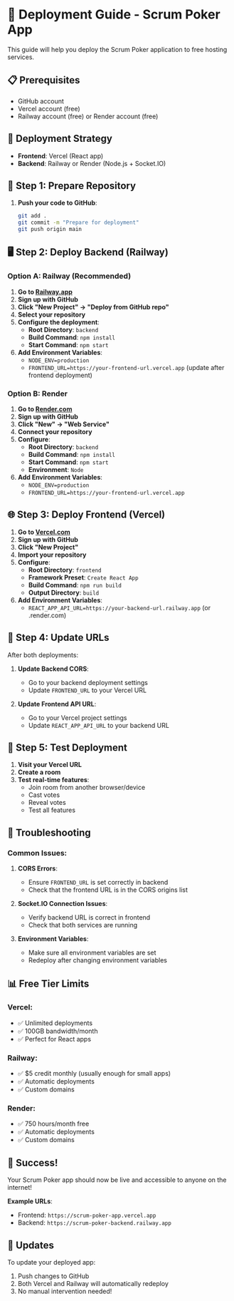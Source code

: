 # 🚀 Deployment Guide - Scrum Poker App

This guide will help you deploy the Scrum Poker application to free hosting services.

## 📋 Prerequisites

- GitHub account
- Vercel account (free)
- Railway account (free) or Render account (free)

## 🎯 Deployment Strategy

- **Frontend**: Vercel (React app)
- **Backend**: Railway or Render (Node.js + Socket.IO)

## 🔧 Step 1: Prepare Repository

1. **Push your code to GitHub**:
   ```bash
   git add .
   git commit -m "Prepare for deployment"
   git push origin main
   ```

## 🖥️ Step 2: Deploy Backend (Railway)

### Option A: Railway (Recommended)

1. **Go to [Railway.app](https://railway.app)**
2. **Sign up with GitHub**
3. **Click "New Project" → "Deploy from GitHub repo"**
4. **Select your repository**
5. **Configure the deployment**:
   - **Root Directory**: `backend`
   - **Build Command**: `npm install`
   - **Start Command**: `npm start`
6. **Add Environment Variables**:
   - `NODE_ENV=production`
   - `FRONTEND_URL=https://your-frontend-url.vercel.app` (update after frontend deployment)

### Option B: Render

1. **Go to [Render.com](https://render.com)**
2. **Sign up with GitHub**
3. **Click "New" → "Web Service"**
4. **Connect your repository**
5. **Configure**:
   - **Root Directory**: `backend`
   - **Build Command**: `npm install`
   - **Start Command**: `npm start`
   - **Environment**: `Node`
6. **Add Environment Variables**:
   - `NODE_ENV=production`
   - `FRONTEND_URL=https://your-frontend-url.vercel.app`

## 🌐 Step 3: Deploy Frontend (Vercel)

1. **Go to [Vercel.com](https://vercel.com)**
2. **Sign up with GitHub**
3. **Click "New Project"**
4. **Import your repository**
5. **Configure**:
   - **Root Directory**: `frontend`
   - **Framework Preset**: `Create React App`
   - **Build Command**: `npm run build`
   - **Output Directory**: `build`
6. **Add Environment Variables**:
   - `REACT_APP_API_URL=https://your-backend-url.railway.app` (or .render.com)

## 🔄 Step 4: Update URLs

After both deployments:

1. **Update Backend CORS**:
   - Go to your backend deployment settings
   - Update `FRONTEND_URL` to your Vercel URL

2. **Update Frontend API URL**:
   - Go to your Vercel project settings
   - Update `REACT_APP_API_URL` to your backend URL

## 🧪 Step 5: Test Deployment

1. **Visit your Vercel URL**
2. **Create a room**
3. **Test real-time features**:
   - Join room from another browser/device
   - Cast votes
   - Reveal votes
   - Test all features

## 🔧 Troubleshooting

### Common Issues:

1. **CORS Errors**:
   - Ensure `FRONTEND_URL` is set correctly in backend
   - Check that the frontend URL is in the CORS origins list

2. **Socket.IO Connection Issues**:
   - Verify backend URL is correct in frontend
   - Check that both services are running

3. **Environment Variables**:
   - Make sure all environment variables are set
   - Redeploy after changing environment variables

## 📊 Free Tier Limits

### Vercel:
- ✅ Unlimited deployments
- ✅ 100GB bandwidth/month
- ✅ Perfect for React apps

### Railway:
- ✅ $5 credit monthly (usually enough for small apps)
- ✅ Automatic deployments
- ✅ Custom domains

### Render:
- ✅ 750 hours/month free
- ✅ Automatic deployments
- ✅ Custom domains

## 🎉 Success!

Your Scrum Poker app should now be live and accessible to anyone on the internet!

**Example URLs**:
- Frontend: `https://scrum-poker-app.vercel.app`
- Backend: `https://scrum-poker-backend.railway.app`

## 🔄 Updates

To update your deployed app:
1. Push changes to GitHub
2. Both Vercel and Railway will automatically redeploy
3. No manual intervention needed!

